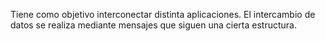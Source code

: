 Tiene como objetivo interconectar distinta aplicaciones. El intercambio de datos se realiza mediante mensajes que siguen una cierta estructura.